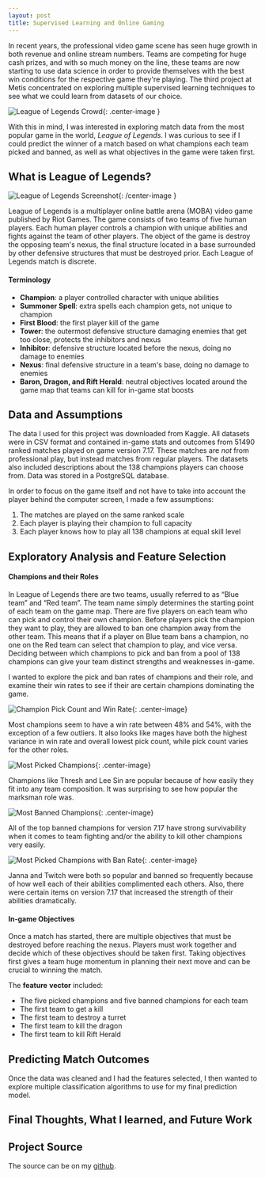```yaml
---   
layout: post   
title: Supervised Learning and Online Gaming   
---   
```


In recent years, the professional video game scene has seen huge growth in both revenue and online stream numbers. Teams are competing for huge cash prizes, and with so much money on the line, these teams are now starting to use data science in order to provide themselves with the best win conditions for the respective game they're playing. The third project at Metis concentrated on exploring multiple supervised learning techniques to see what we could learn from datasets of our choice.  

![League of Legends Crowd](https://zachheick.github.io/images/Project_McNulty_images/lol_crowd.jpg){: .center-image }  

With this in mind, I was interested in exploring match data from the most popular game in the world, *League* *of* *Legends*. I was curious to see if I could predict the winner of a match based on what champions each team picked and banned, as well as what objectives in the game were taken first.  

## What is League of Legends?  

![League of Legends Screenshot](https://zachheick.github.io/images/Project_McNulty_images/lol_screenshot.jpg){: /center-image }  

League of Legends is a multiplayer online battle arena (MOBA) video game published by Riot Games. The game consists of two teams of five human players. Each human player controls a champion with unique abilities and fights against the team of other players. The object of the game is destroy the opposing team's nexus, the final structure located in a base surrounded by other defensive structures that must be destroyed prior. Each League of Legends match is discrete.  

#### Terminology  

  * **Champion**: a player controlled character with unique abilities 
  * **Summoner Spell**: extra spells each champion gets, not unique to champion
  * **First Blood**: the first player kill of the game
  * **Tower**: the outermost defensive structure damaging enemies that get too close, protects the inhibitors and nexus
  * **Inhibitor**: defensive structure located before the nexus, doing no damage to enemies
  * **Nexus**: final defensive structure in a team's base, doing no damage to enemies
  * **Baron, Dragon, and Rift Herald**: neutral objectives located around the game map that teams can kill for in-game stat boosts

## Data and Assumptions  

The data I used for this project was downloaded from Kaggle. All datasets were in CSV format and contained in-game stats and outcomes from 51490 ranked matches played on game version 7.17. These matches are *not* from professional play, but instead matches from regular players. The datasets also included descriptions about the 138 champions players can choose from. Data was stored in a PostgreSQL database.  

In order to focus on the game itself and not have to take into account the player behind the computer screen, I made a few assumptions:  

  1. The matches are played on the same ranked scale  
  2. Each player is playing their champion to full capacity
  3. Each player knows how to play all 138 champions at equal skill level  

## Exploratory Analysis and Feature Selection  

#### Champions and their Roles  

In League of Legends there are two teams, usually referred to as “Blue team” and “Red team”. The team name simply determines the starting point of each team on the game map. There are five players on each team who can pick and control their own champion. Before players pick the champion they want to play, they are allowed to ban one champion away from the other team. This means that if a player on Blue team bans a champion, no one on the Red team can select that champion to play, and vice versa. Deciding between which champions to pick and ban from a pool of 138 champions can give your team distinct strengths and weaknesses in-game.

I wanted to explore the pick and ban rates of champions and their role, and examine their win rates to see if their are certain champions dominating the game.  

![Champion Pick Count and Win Rate](https://zachheick.github.io/images/Project_McNulty_images/champion_pick_count_and_win_rate.png){: .center-image}  

Most champions seem to have a win rate between 48% and 54%, with the exception of a few outliers. It also looks like mages have both the highest variance in win rate and overall lowest pick count, while pick count varies for the other roles.  

![Most Picked Champions](https://zachheick.github.io/images/Project_McNulty_images/most_picked_champions.png){: .center-image}  

Champions like Thresh and Lee Sin are popular because of how easily they fit into any team composition. It was surprising to see how popular the marksman role was.  

![Most Banned Champions](https://zachheick.github.io/images/Project_McNulty_images/most_banned_champions.png){: .center-image}  

All of the top banned champions for version 7.17 have strong survivability when it comes to team fighting and/or the ability to kill other champions very easily.

![Most Picked Champions with Ban Rate](https://zachheick.github.io/images/Project_McNulty_images/most_picked_champions_with_ban_rate.png){: .center-image}  

Janna and Twitch were both so popular and banned so frequently because of how well each of their abilities complimented each others. Also, there were certain items on version 7.17 that increased the strength of their abilities dramatically.  

#### In-game Objectives  

Once a match has started, there are multiple objectives that must be destroyed before reaching the nexus. Players must work together and decide which of these objectives should be taken first. Taking objectives first gives a team huge momentum in planning their next move and can be crucial to winning the match. 

The **feature** **vector** included:  

  * The five picked champions and five banned champions for each team
  * The first team to get a kill  
  * The first team to destroy a turret  
  * The first team to kill the dragon  
  * The first team to kill Rift Herald

## Predicting Match Outcomes  

Once the data was cleaned and I had the features selected, I then wanted to explore multiple classification algorithms to use for my final prediction model.  

## Final Thoughts, What I learned, and Future Work  

## Project Source  

The source can be on my [github](https://github.com/ZachHeick/Project_McNulty).
